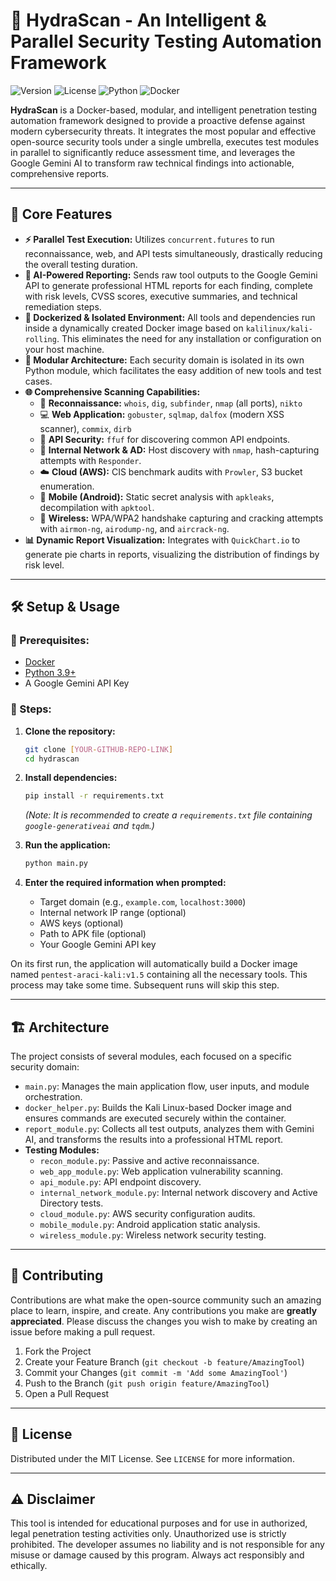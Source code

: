 # 🐉 HydraScan - An Intelligent & Parallel Security Testing Automation Framework

![Version](https://img.shields.io/badge/version-2.0-blue.svg)
![License](https://img.shields.io/badge/license-MIT-green.svg)
![Python](https://img.shields.io/badge/Python-3.9%2B-blueviolet.svg)
![Docker](https://img.shields.io/badge/Docker-Required-informational.svg)

**HydraScan** is a Docker-based, modular, and intelligent penetration testing automation framework designed to provide a proactive defense against modern cybersecurity threats. It integrates the most popular and effective open-source security tools under a single umbrella, executes test modules in parallel to significantly reduce assessment time, and leverages the Google Gemini AI to transform raw technical findings into actionable, comprehensive reports.

---

## 🚀 Core Features

* **⚡ Parallel Test Execution:** Utilizes `concurrent.futures` to run reconnaissance, web, and API tests simultaneously, drastically reducing the overall testing duration.
* **🤖 AI-Powered Reporting:** Sends raw tool outputs to the Google Gemini API to generate professional HTML reports for each finding, complete with risk levels, CVSS scores, executive summaries, and technical remediation steps.
* **🐳 Dockerized & Isolated Environment:** All tools and dependencies run inside a dynamically created Docker image based on `kalilinux/kali-rolling`. This eliminates the need for any installation or configuration on your host machine.
* **🧩 Modular Architecture:** Each security domain is isolated in its own Python module, which facilitates the easy addition of new tools and test cases.
* **🌐 Comprehensive Scanning Capabilities:**
    * 🎯 **Reconnaissance:** `whois`, `dig`, `subfinder`, `nmap` (all ports), `nikto`
    * 💻 **Web Application:** `gobuster`, `sqlmap`, `dalfox` (modern XSS scanner), `commix`, `dirb`
    * 🔗 **API Security:** `ffuf` for discovering common API endpoints.
    * 🏢 **Internal Network & AD:** Host discovery with `nmap`, hash-capturing attempts with `Responder`.
    * ☁️ **Cloud (AWS):** CIS benchmark audits with `Prowler`, S3 bucket enumeration.
    * 📱 **Mobile (Android):** Static secret analysis with `apkleaks`, decompilation with `apktool`.
    * 📶 **Wireless:** WPA/WPA2 handshake capturing and cracking attempts with `airmon-ng`, `airodump-ng`, and `aircrack-ng`.
* **📊 Dynamic Report Visualization:** Integrates with `QuickChart.io` to generate pie charts in reports, visualizing the distribution of findings by risk level.

---

## 🛠️ Setup & Usage

### 🔑 Prerequisites:
* [Docker](https://www.docker.com/get-started)
* [Python 3.9+](https://www.python.org/downloads/)
* A Google Gemini API Key

### 👣 Steps:

1.  **Clone the repository:**
    ```bash
    git clone [YOUR-GITHUB-REPO-LINK]
    cd hydrascan
    ```

2.  **Install dependencies:**
    ```bash
    pip install -r requirements.txt
    ```
    *(Note: It is recommended to create a `requirements.txt` file containing `google-generativeai` and `tqdm`.)*

3.  **Run the application:**
    ```bash
    python main.py
    ```

4.  **Enter the required information when prompted:**
    * Target domain (e.g., `example.com`, `localhost:3000`)
    * Internal network IP range (optional)
    * AWS keys (optional)
    * Path to APK file (optional)
    * Your Google Gemini API key

On its first run, the application will automatically build a Docker image named `pentest-araci-kali:v1.5` containing all the necessary tools. This process may take some time. Subsequent runs will skip this step.

---

## 🏗️ Architecture

The project consists of several modules, each focused on a specific security domain:

* `main.py`: Manages the main application flow, user inputs, and module orchestration.
* `docker_helper.py`: Builds the Kali Linux-based Docker image and ensures commands are executed securely within the container.
* `report_module.py`: Collects all test outputs, analyzes them with Gemini AI, and transforms the results into a professional HTML report.
* **Testing Modules:**
    * `recon_module.py`: Passive and active reconnaissance.
    * `web_app_module.py`: Web application vulnerability scanning.
    * `api_module.py`: API endpoint discovery.
    * `internal_network_module.py`: Internal network discovery and Active Directory tests.
    * `cloud_module.py`: AWS security configuration audits.
    * `mobile_module.py`: Android application static analysis.
    * `wireless_module.py`: Wireless network security testing.

---

## 🤝 Contributing

Contributions are what make the open-source community such an amazing place to learn, inspire, and create. Any contributions you make are **greatly appreciated**. Please discuss the changes you wish to make by creating an issue before making a pull request.

1.  Fork the Project
2.  Create your Feature Branch (`git checkout -b feature/AmazingTool`)
3.  Commit your Changes (`git commit -m 'Add some AmazingTool'`)
4.  Push to the Branch (`git push origin feature/AmazingTool`)
5.  Open a Pull Request

---

## 📜 License

Distributed under the MIT License. See `LICENSE` for more information.

---

## ⚠️ Disclaimer

This tool is intended for educational purposes and for use in authorized, legal penetration testing activities only. Unauthorized use is strictly prohibited. The developer assumes no liability and is not responsible for any misuse or damage caused by this program. Always act responsibly and ethically.
